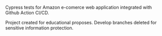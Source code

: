 Cypress tests for Amazon e-comerce web application integrated with Github Action CI/CD.

Project created for educational proposes.
Develop branches deleted for sensitive information protection.
